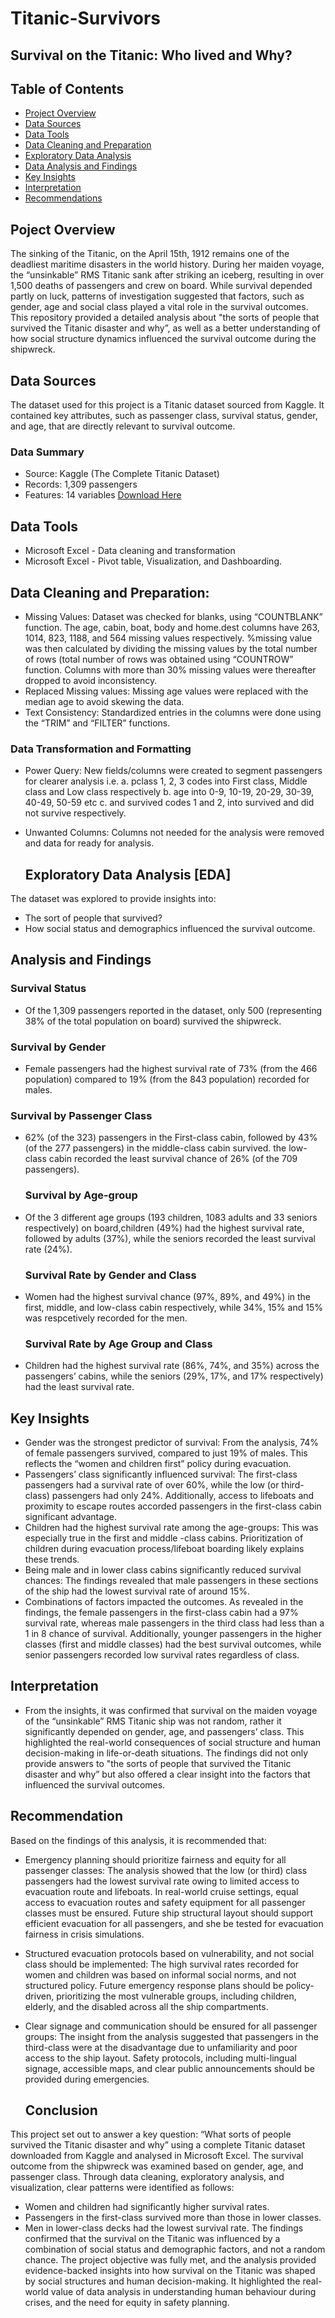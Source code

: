 # Titanic-Survivors
## Survival on the Titanic: Who lived and Why?
## Table of Contents
- [Project Overview](project-overview)
- [Data Sources](data-sources)
- [Data Tools](data-tools)
- [Data Cleaning and Preparation](data-cleaning-and-preparation)
- [Exploratory Data Analysis](exploratory-data-analysis)
- [Data Analysis and Findings](data-analysis-and-findings)
- [Key Insights](key-insights)
- [Interpretation](interpretation)
- [Recommendations](recommendation)

## Poject Overview
The sinking of the Titanic, on the April 15th, 1912 remains one of the deadliest maritime disasters in the world history. During her maiden voyage, the “unsinkable” RMS Titanic sank after striking an iceberg, resulting in over 1,500 deaths of passengers and crew on board. While survival depended partly on luck, patterns of investigation suggested that factors, such as gender, age and social class played a vital role in the survival outcomes. This repository provided a detailed analysis about "the sorts of people that survived the Titanic disaster and why”, as well as a better understanding of how social structure dynamics influenced the survival outcome during the shipwreck.

## Data Sources
The dataset used for this project is a Titanic dataset sourced from Kaggle. It contained key attributes, such as passenger class, survival status, gender, and age, that are directly relevant to survival outcome.
### Data Summary
  - Source: Kaggle (The Complete Titanic Dataset)
  - Records: 1,309 passengers
  - Features: 14 variables [Download Here](https://www.kaggle.com/datasets/vinicius150987/titanic3)

## Data Tools
  - Microsoft Excel - Data cleaning and transformation
  - Microsoft Excel - Pivot table, Visualization, and Dashboarding.
  
## Data Cleaning and Preparation: 
- Missing Values: Dataset was checked for blanks, using “COUNTBLANK” function. The age, cabin, boat, body and home.dest columns have 263, 1014, 823, 1188, and 564 missing values respectively. %missing value was then calculated by dividing the missing values by the total number of rows (total number of rows was obtained using “COUNTROW” function. Columns with more than 30% missing values were thereafter dropped to avoid inconsistency.
- Replaced Missing values: Missing age values were replaced with the median age to avoid skewing the data. 
- Text Consistency: Standardized entries in the columns were done using the “TRIM” and “FILTER” functions.
### Data Transformation and Formatting
- Power Query: New fields/columns were created to segment passengers for clearer analysis i.e. 
a. pclass 1, 2, 3 codes into First class, Middle class and Low class respectively
b.	age into 0-9, 10-19, 20-29, 30-39, 40-49, 50-59 etc 
c.	and survived codes 1 and 2, into survived and did not survive respectively. 
- Unwanted Columns:  Columns not needed for the analysis were removed and data for ready for analysis.

  ## Exploratory Data Analysis [EDA]
  
The dataset was explored to provide insights into:
  - The sort of people that survived?
  - How social status and demographics influenced the survival outcome.

## Analysis and Findings

### Survival Status
- Of the 1,309 passengers reported in the dataset, only 500 (representing 38% of the total population on board) survived the shipwreck.
  
### Survival by Gender
- Female passengers had the highest survival rate of 73% (from the 466 population) compared to 19% (from the 843 population) recorded for males.

### Survival by Passenger Class
- 62% (of the 323) passengers in the First-class cabin, followed by 43% (of the 277 passengers) in the middle-class cabin survived. the low-class cabin recorded the  least survival chance of 26% (of the 709 passengers).

  ### Survival by Age-group
- Of the 3 different age groups (193 children, 1083 adults and 33 seniors respectively) on board,children (49%) had the highest survival rate, followed by adults (37%), while the seniors recorded the least survival rate (24%).

  ### Survival Rate by Gender and Class
- Women had the highest survival chance (97%, 89%, and 49%) in the first, middle, and low-class cabin respectively, while 34%, 15% and 15% was respcetively recorded for the men.

  ### Survival Rate by Age Group and Class
- Children had the highest survival rate (86%, 74%, and 35%) across the passengers’ cabins, while the seniors (29%, 17%, and 17% respectively) had the least survival rate.

## Key Insights
- Gender was the strongest predictor of survival: From the analysis, 74% of female passengers survived, compared to just 19% of males. This reflects the “women and children first” policy during evacuation.
- Passengers’ class significantly influenced survival: The first-class passengers had a survival rate of over 60%, while the low (or third-class) passengers had only 24%. Additionally, access to lifeboats and proximity to escape routes accorded passengers in the first-class cabin significant advantage.
- Children had the highest survival rate among the age-groups: This was especially true in the first and middle -class cabins. Prioritization of children during evacuation process/lifeboat boarding likely explains these trends.
- Being male and in lower class cabins significantly reduced survival chances: The findings revealed that male passengers in these sections of the ship had the lowest survival rate of around 15%. 
- Combinations of factors impacted the outcomes. As revealed in the findings, the female passengers in the first-class cabin had a 97% survival rate, whereas male passengers in the third class had less than a 1 in 8 chance of survival. Additionally, younger passengers in the higher classes (first and middle classes) had the best survival outcomes, while senior passengers recorded low survival rates regardless of class.

## Interpretation
- From the insights, it was confirmed that survival on the maiden voyage of the “unsinkable” RMS Titanic ship was not random, rather it significantly depended on gender, age, and passengers’ class. This highlighted the real-world consequences of social structure and human decision-making in life-or-death situations. The findings did not only provide answers to "the sorts of people that survived the Titanic disaster and why” but also offered a clear insight into the factors that influenced the survival outcomes.

## Recommendation
Based on the findings of this analysis, it is recommended that:
- Emergency planning should prioritize fairness and equity for all passenger classes: The analysis showed that the low (or third) class passengers had the lowest survival rate owing to limited access to evacuation route and lifeboats. In real-world cruise settings, equal access to evacuation routes and safety equipment for all passenger classes must be ensured. Future ship structural layout should support efficient evacuation for all passengers, and she be tested for evacuation fairness in crisis simulations.
- Structured evacuation protocols based on vulnerability, and not social class should be implemented: The high survival rates recorded for women and children was based on informal social norms, and not structured policy. Future emergency response plans should be policy-driven, prioritizing the most vulnerable groups, including children, elderly, and the disabled across all the ship compartments. 
- Clear signage and communication should be ensured for all passenger groups: The insight from the analysis suggested that passengers in the third-class were at the disadvantage due to unfamiliarity and poor access to the ship layout. Safety protocols, including multi-lingual signage, accessible maps, and clear public announcements should be provided during emergencies.

  ## Conclusion
This project set out to answer a key question: “What sorts of people survived the Titanic disaster and why” using a complete Titanic dataset downloaded from Kaggle and analysed in Microsoft Excel. The survival outcome from the shipwreck was examined based on gender, age, and passenger class. 
Through data cleaning, exploratory analysis, and visualization, clear patterns were identified as follows: 
- Women and children had significantly higher survival rates.
- Passengers in the first-class survived more than those in lower classes.
- Men in lower-class decks had the lowest survival rate.
The findings confirmed that the survival on the Titanic was influenced by a combination of social status and demographic factors, and not a random chance. The project objective was fully met, and the analysis provided evidence-backed insights into how survival on the Titanic was shaped by social structures and human decision-making. It highlighted the real-world value of data analysis in understanding human behaviour during crises, and the need for equity in safety planning. 

  





    
  


  












